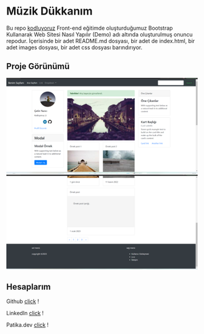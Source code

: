 # Müzik Dükkanım
Bu repo [kodluyoruz](https://kodluyoruz.org/) Front-end eğitimde oluşturduğumuz Bootstrap Kullanarak Web Sitesi Nasıl Yapılır (Demo) adı altında oluşturulmuş onuncu repodur. İçerisinde bir adet README.md dosyası, bir adet de index.html, bir adet images dosyası, bir adet css dosyası barındırıyor.

## Proje Görünümü

![README](images/3.png)
![README](images/2.png)

## Hesaplarım 

Github [click](https://github.com/cetinyazici) !

LinkedIn [click](https://www.linkedin.com/in/cetinyazici/) !

Patika.dev [click](https://app.patika.dev/yazilimyazici) !